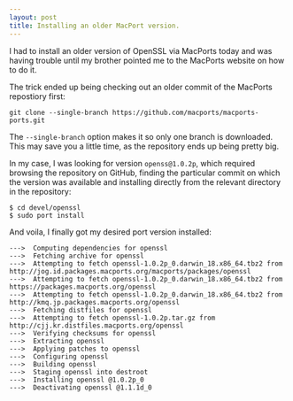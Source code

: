 ```yaml
---
layout: post
title: Installing an older MacPort version.
---
```


I had to install an older version of OpenSSL via MacPorts today and was having trouble until my brother pointed me to the MacPorts website on how to do it. 

The trick ended up being checking out an older commit of the MacPorts repostiory first:

```
git clone --single-branch https://github.com/macports/macports-ports.git
```

The `--single-branch` option makes it so only one branch is downloaded. This may save you a little time, as the repository ends up being pretty big.

In my case, I was looking for version `openss@1.0.2p`, which required browsing the repository on GitHub, finding the particular commit on which the version was available and installing directly from the relevant directory in the repository:

```
$ cd devel/openssl
$ sudo port install
```

And voila, I finally got my desired port version installed:

```
--->  Computing dependencies for openssl
--->  Fetching archive for openssl
--->  Attempting to fetch openssl-1.0.2p_0.darwin_18.x86_64.tbz2 from http://jog.id.packages.macports.org/macports/packages/openssl
--->  Attempting to fetch openssl-1.0.2p_0.darwin_18.x86_64.tbz2 from https://packages.macports.org/openssl
--->  Attempting to fetch openssl-1.0.2p_0.darwin_18.x86_64.tbz2 from http://kmq.jp.packages.macports.org/openssl
--->  Fetching distfiles for openssl
--->  Attempting to fetch openssl-1.0.2p.tar.gz from http://cjj.kr.distfiles.macports.org/openssl
--->  Verifying checksums for openssl                                                
--->  Extracting openssl
--->  Applying patches to openssl
--->  Configuring openssl
--->  Building openssl
--->  Staging openssl into destroot
--->  Installing openssl @1.0.2p_0
--->  Deactivating openssl @1.1.1d_0
```